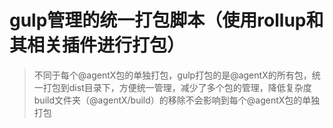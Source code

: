 # gulp管理的统一打包脚本（使用rollup和其相关插件进行打包）

> 不同于每个@agentX包的单独打包，gulp打包的是@agentX的所有包，统一打包到dist目录下，方便统一管理，减少了多个包的管理，降低复杂度
> build文件夹（@agentX/build）的移除不会影响到每个@agentX包的单独打包
